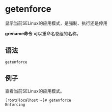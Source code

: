 getenforce
===

显示当前SELinux的应用模式，是强制、执行还是停用


**grename命令** 可以重命名卷组的名称。

##  语法

```
getenforce
```

## 例子

查看当前SELinux的应用模式。

```
[root@localhost ~]# getenforce
Enforcing
```


